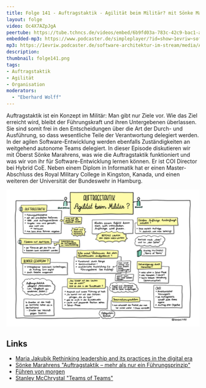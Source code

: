 ```yaml
---
title: Folge 141 - Auftragstaktik - Agilität beim Militär? mit Sönke Marahrens
layout: folge
video: Oc4X7AZpJgA
peertube: https://tube.tchncs.de/videos/embed/6b9fd03a-783c-42c9-bac1-a813c41470e7
embedded-mp3: https://www.podcaster.de/simpleplayer/?id=show~1evriw~software-architektur-im-stream~pod-d955cb1f0ad4e4cba222056487&v=1667569089
mp3: https://1evriw.podcaster.de/software-architektur-im-stream/media/Auftragstaktik_-_Agilitaet_beim_Militaer_mit_Soenke_Marahrens.mp3
description: 
thumbnail: folge141.png
tags:
- Auftragstaktik
- Agilität
- Organisation
moderators:
  - "Eberhard Wolff"
---
```


Auftragstaktik ist ein Konzept im Militär: Man gibt nur Ziele vor. Wie
das Ziel erreicht wird, bleibt der Führungskraft und ihren
Untergebenen überlassen. Sie sind somit frei in den Entscheidungen
über die Art der Durch- und Ausführung, so dass wesentliche Teile der
Verantwortung delegiert werden. In der agilen Software-Entwicklung
werden ebenfalls Zuständigkeiten an weitgehend autonome Teams
delegiert. In dieser Episode diskutieren wir mit Oberst Sönke
Marahrens, was wie die Auftragstaktik funktioniert und was wir von ihr
für Software-Entwicklung lernen können. Er ist COI Director bei Hybrid
CoE. Neben einem Diplom in Informatik hat er einen Master-Abschluss
des Royal Military College in Kingston, Kanada, und einen weiteren der
Universität der Bundeswehr in Hamburg.

![Sketchnotes](/sketchnotes/folge141.png)

## Links

* [Maria Jakubik Rethinking leadership and its practices in the digital era](https://www.researchgate.net/publication/322832557_Rethinking_leadership_and_its_practices_in_the_digital_era)
* [Sönke Marahrens "Auftragstaktik – mehr als nur ein Führungsprinzip"](https://www.thedefencehorizon.org/post/auftragstaktik-mehr-als-nur-ein-f%C3%BChrungsprinzip-1)
* [Führen von morgen](https://gids-hamburg.de/wp-content/uploads/2021/07/MCDC_Fuehren_von_morgen_2021_07.pdf)
* [Stanley McChrystal "Teams of Teams"](https://www.goodreads.com/work/quotes/41976700-team-of-teams-new-rules-of-engagement-for-a-complex-world)
